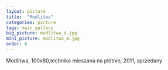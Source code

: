 ```yaml
---
layout: picture
title:  "Modlitwa"
categories: picture
tags: main_gallery
big_picture: modlitwa_d.jpg
mini_picture: modlitwa_m.jpg
order: 6
---
```

Modlitwa, 100x80,technika mieszana na płótnie, 2011, sprzedany
